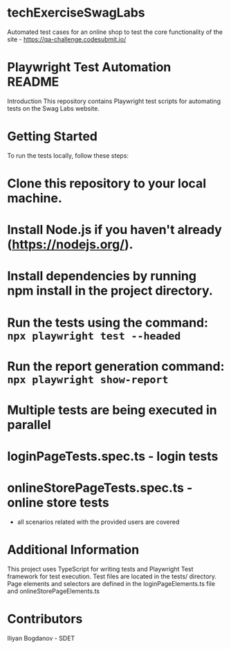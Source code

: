 # techExerciseSwagLabs
Automated test cases for an online shop to test the core functionality of the site - https://qa-challenge.codesubmit.io/

# Playwright Test Automation README
Introduction
This repository contains Playwright test scripts for automating tests on the Swag Labs website. 

# Getting Started
To run the tests locally, follow these steps:

# Clone this repository to your local machine.
# Install Node.js if you haven't already (https://nodejs.org/).
# Install dependencies by running npm install in the project directory.
# Run the tests using the command: `npx playwright test --headed`
# Run the report generation command: `npx playwright show-report`
# Multiple tests are being executed in parallel

# loginPageTests.spec.ts - login tests
# onlineStorePageTests.spec.ts - online store tests
- all scenarios related with the provided users are covered

# Additional Information
This project uses TypeScript for writing tests and Playwright Test framework for test execution.
Test files are located in the tests/ directory.
Page elements and selectors are defined in the loginPageElements.ts file and onlineStorePageElements.ts 

# Contributors
Iliyan Bogdanov - SDET
